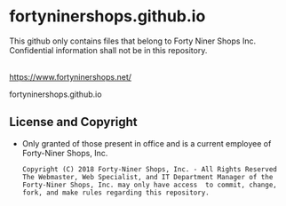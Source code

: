 # fortyninershops.github.io

This github only contains files that belong to Forty Niner Shops Inc. <br/>
Confidential information shall not be in this repository. <br/> <br/>

https://www.fortyninershops.net/

fortyninershops.github.io

## License and Copyright
- Only granted of those present in office and is a current employee of Forty-Niner Shops, Inc.<br/>
    
    `Copyright (C) 2018 Forty-Niner Shops, Inc. - All Rights Reserved` <br/>
    `The Webmaster, Web Specialist, and IT Department Manager of the Forty-Niner Shops, Inc. may only have access 
     to commit, change, fork, and make rules regarding this repository.`
